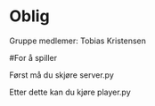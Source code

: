 # Oblig
Gruppe medlemer:
Tobias Kristensen 

#For å spiller

Først må du skjøre server.py

Etter dette kan du kjøre player.py
